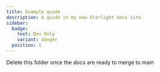 ```yaml
---
title: Example guide
description: A guide in my new Starlight docs site.
sidebar:
  badge:
    text: Dev Only
    variant: danger
  position: 1
---
```


Delete this folder once the docs are ready to merge to main
